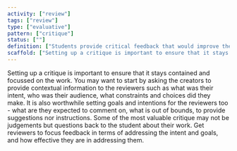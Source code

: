 ```yaml
---
activity: ["review"]
tags: ["review"]
type: ["evaluative"]
pattern: ["critique"]
status: [""]
definition: ["Students provide critical feedback that would improve the work in front of them. While pointing to errors or flaws, students must also provide changes and recommendations so that feedback is constructive. "]
scaffold: ["Setting up a critique is important to ensure that it stays contained and focussed on the work. You may want to start by asking the creators to provide contextual information to the reviewers such as what was their intent, who was their audience, what constraints and choices did they make. It is also worthwhile setting goals and intentions for the reviewers too - what are they expected to comment on, what is out of bounds, to provide suggestions nor instructions. Some of the most valuable critique may not be judgements but questions back to the student about their work. Get reviewers to focus feedback in terms of addressing the intent and goals, and how effective they are in addressing them. "]
---
```


Setting up a critique is important to ensure that it stays contained and focussed on the work. You may want to start by asking the creators to provide contextual information to the reviewers such as what was their intent, who was their audience, what constraints and choices did they make. It is also worthwhile setting goals and intentions for the reviewers too - what are they expected to comment on, what is out of bounds, to provide suggestions nor instructions. Some of the most valuable critique may not be judgements but questions back to the student about their work. Get reviewers to focus feedback in terms of addressing the intent and goals, and how effective they are in addressing them.
